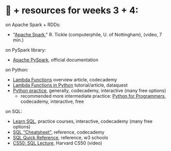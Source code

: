 # 🤖 + resources for weeks 3 + 4:

on Apache Spark + RDDs:
- "[Apache Spark](https://www.youtube.com/watch?v=tDVPcqGpEnM)," R. Tickle (computerphile, U. of Nottingham), (video, 7 min.)

on PySpark library:
- [Apache PySpark](https://spark.apache.org/docs/latest/api/python/index.html), official documentation

on Python:
- [Lambda Functions](https://www.codecademy.com/article/lambda-functions) overview article, codecademy
- [Lambda Functions in Python](https://www.dataquest.io/blog/tutorial-lambda-functions-in-python/) tutorial/article, dataquest
- [Python practice](https://www.codecademy.com/catalog/language/python), generally, codecademy, interactive (many free options)
   - recommended more intermediate practice: [Python for Programmers](https://www.codecademy.com/learn/python-for-programmers), codecademy, interactive, free
 
on SQL:
- [Learn SQL](https://www.codecademy.com/catalog/language/sql), practice courses, interactive, codecademy (many free options)
- [SQL "Cheatsheet"](https://www.codecademy.com/learn/learn-sql/modules/learn-sql-manipulation/cheatsheet), reference, codecademy 
- [SQL Quick Reference](https://www.w3schools.com/sql/sql_quickref.asp), reference, w3 schools
- [CS50: SQL Lecture](https://cs50.harvard.edu/x/2024/weeks/7/), Harvard CS50 (video)
